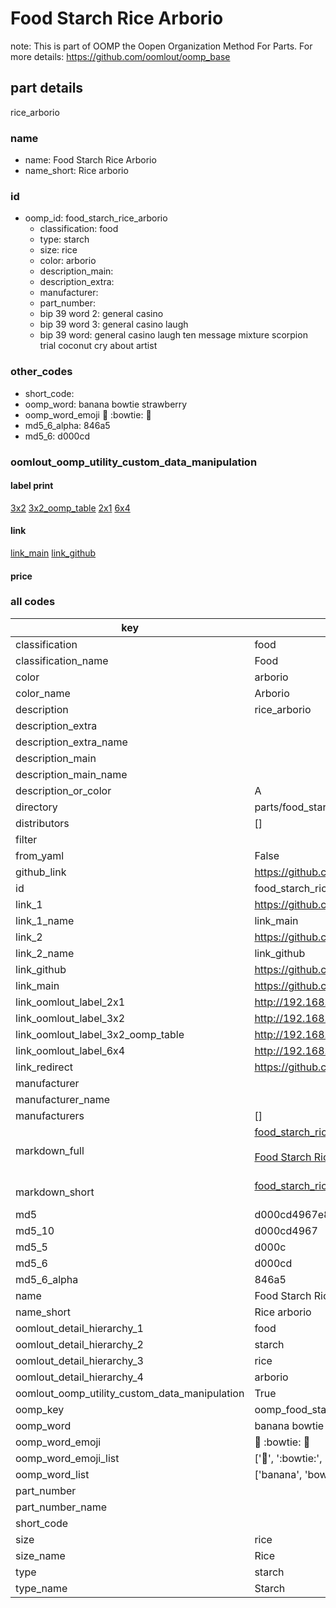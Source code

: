 # Food Starch Rice Arborio  

note: This is part of OOMP the Oopen Organization Method For Parts. For more details: https://github.com/oomlout/oomp_base

##  part details
  



rice_arborio



### name
* name: Food Starch Rice Arborio
* name_short: Rice arborio
### id
* oomp_id: food_starch_rice_arborio
  * classification: food
  * type: starch
  * size: rice
  * color: arborio
  * description_main: 
  * description_extra: 
  * manufacturer: 
  * part_number: 
  * bip 39 word 2: general casino
  * bip 39 word 3: general casino laugh
  * bip 39 word: general casino laugh ten message mixture scorpion trial coconut cry about artist

### other_codes
* short_code: 
* oomp_word: banana bowtie strawberry
* oomp_word_emoji :banana: :bowtie: :strawberry:
* md5_6_alpha: 846a5
* md5_6: d000cd






### oomlout_oomp_utility_custom_data_manipulation
#### label print
[3x2](http://192.168.1.245:1112/?label=oomp%20846a5)
[3x2_oomp_table](http://192.168.1.108:1112/?label=oomp%20846a5)
[2x1](http://192.168.1.242:1112/?label=oomp%20846a5)
[6x4](http://192.168.1.55:1112/?label=oomp%20846a5)    

#### link

[link_main](https://github.com/oomlout/oomlout_oomp_version_1_messy/tree/main/parts/food_starch_rice_arborio) [link_github](https://github.com/oomlout/oomlout_oomp_version_1_messy/tree/main/parts/food_starch_rice_arborio)                             

#### price







### all codes 
| key | value |  
| --- | --- |  
| classification | food |  
| classification_name | Food |  
| color | arborio |  
| color_name | Arborio |  
| description | rice_arborio |  
| description_extra |  |  
| description_extra_name |  |  
| description_main |  |  
| description_main_name |  |  
| description_or_color | A  |  
| directory | parts/food_starch_rice_arborio |  
| distributors | [] |  
| filter |  |  
| from_yaml | False |  
| github_link | https://github.com/oomlout/oomlout_oomp_part_src/tree/main/parts/food_starch_rice_arborio |  
| id | food_starch_rice_arborio |  
| link_1 | https://github.com/oomlout/oomlout_oomp_version_1_messy/tree/main/parts/food_starch_rice_arborio |  
| link_1_name | link_main |  
| link_2 | https://github.com/oomlout/oomlout_oomp_version_1_messy/tree/main/parts/food_starch_rice_arborio |  
| link_2_name | link_github |  
| link_github | https://github.com/oomlout/oomlout_oomp_version_1_messy/tree/main/parts/food_starch_rice_arborio |  
| link_main | https://github.com/oomlout/oomlout_oomp_version_1_messy/tree/main/parts/food_starch_rice_arborio |  
| link_oomlout_label_2x1 | http://192.168.1.242:1112/?label=oomp%20846a5 |  
| link_oomlout_label_3x2 | http://192.168.1.245:1112/?label=oomp%20846a5 |  
| link_oomlout_label_3x2_oomp_table | http://192.168.1.108:1112/?label=oomp%20846a5 |  
| link_oomlout_label_6x4 | http://192.168.1.55:1112/?label=oomp%20846a5 |  
| link_redirect | https://github.com/oomlout/oomlout_oomp_version_1_messy/tree/main/parts/food_starch_rice_arborio |  
| manufacturer |  |  
| manufacturer_name |  |  
| manufacturers | [] |  
| markdown_full | [food_starch_rice_arborio](none)<br>[](none)<br>[Food Starch Rice Arborio](none)<br><br> |  
| markdown_short | [food_starch_rice_arborio](none)<br><br> |  
| md5 | d000cd4967e838263945fdeefb08db06 |  
| md5_10 | d000cd4967 |  
| md5_5 | d000c |  
| md5_6 | d000cd |  
| md5_6_alpha | 846a5 |  
| name | Food Starch Rice Arborio |  
| name_short | Rice arborio |  
| oomlout_detail_hierarchy_1 | food |  
| oomlout_detail_hierarchy_2 | starch |  
| oomlout_detail_hierarchy_3 | rice |  
| oomlout_detail_hierarchy_4 | arborio |  
| oomlout_oomp_utility_custom_data_manipulation | True |  
| oomp_key | oomp_food_starch_rice_arborio |  
| oomp_word | banana bowtie strawberry |  
| oomp_word_emoji | :banana: :bowtie: :strawberry: |  
| oomp_word_emoji_list | [':banana:', ':bowtie:', ':strawberry:'] |  
| oomp_word_list | ['banana', 'bowtie', 'strawberry'] |  
| part_number |  |  
| part_number_name |  |  
| short_code |  |  
| size | rice |  
| size_name | Rice |  
| type | starch |  
| type_name | Starch |  

